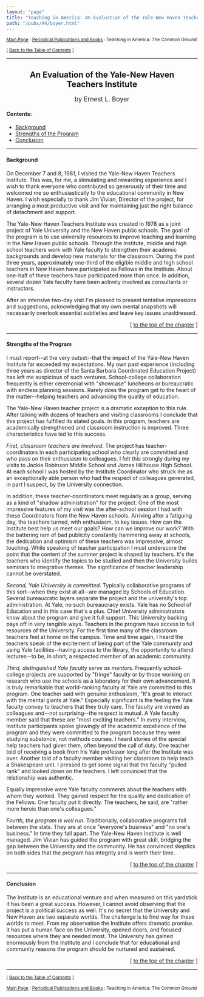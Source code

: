 ```yaml
---
layout: "page"
title: "Teaching in America: An Evaluation of the Yale-New Haven Teachers Institute"
path: "/pubs/A4/boyer.html"
---
```

<main>
<p><small><a href="/">Main Page</a> : <a href="/pubs/">Periodical Publications and Books</a> : Teaching in America: The Common Ground</small></p>
<p><small>[ <a href="/pubs/A4/">Back to the Table of Contents</a> ]</small></p>
<hr/>
<h2 align="CENTER">An Evaluation of the Yale-New Haven<br/>
Teachers Institute</h2>
<p align="CENTER"><big>by Ernest L. Boyer</big></p>
<h4>Contents:</h4>
<ul>
<a href="#sect_1"><li>Background</li></a>
<a href="#sect_2"><li>Strengths of the Program</li></a>
<a href="#sect_3"><li>Conclusion</li></a>
</ul>
<hr/>
<a name="sect_1">
<h4>Background</h4>
<p>On December 7 and 8, 1981, I visited the Yale-New Haven Teachers
Institute. This was, for me, a stimulating and rewarding experience and I
wish to thank everyone who contributed so generously of their time and
welcomed me so enthusiastically to the educational community in New Haven.
I wish especially to thank Jim Vivian, Director of the project, for
arranging a most productive visit and for maintaining just the right
balance of detachment and support.</p>
<p>The Yale-New Haven Teachers Institute was created in 1978 as a
joint project of Yale University and the New Haven public schools. The goal
of the program is to use university resources to improve teaching and
learning in the New Haven public schools. Through the Institute, middle and
high school teachers work with Yale faculty to strengthen their academic
backgrounds and develop new materials for the classroom. During the past
three years, approximately one-third of the eligible middle and high school
teachers in New Haven have participated as Fellows in the Institute. About
one-half of these teachers have participated more than once. In addition,
several dozen Yale faculty have been actively involved as consultants or
instructors.</p>
<p>After an intensive two-day visit I'm pleased to present tentative
impressions and suggestions, acknowledging that my own mental snapshots
will necessarily overlook essential subtleties and leave key issues
unaddressed.</p>
</a><p align="RIGHT"><a name="sect_1">[ </a><a href="#top">to the top of the chapter</a> ]</p>
<hr/>
<a name="sect_2">
<h4>Strengths of the Program</h4>
<p>I must report--at the very outset--that the impact of the
Yale-New Haven Institute far exceeded my expectations. My own past
experience (including three years as director of the Santa Barbara
Coordinated Education Project) has left me suspicious of such ventures.
School-college collaboration frequently is either ceremonial with
"showcase" luncheons or bureaucratic with endless planning sessions. Rarely
does the program get to the heart of the matter--helping teachers and
advancing the quality of education.</p>
<p>The Yale-New Haven teacher project is a dramatic exception to this
rule. After talking with dozens of teachers and visiting classrooms I
conclude that this project has fulfilled its stated goals. In this program,
teachers are academically strengthened and classroom instruction is
improved. Three characteristics have led to this success.</p>
<p><i>First, classroom teachers are involved</i>. The project has
teacher-coordinators in each participating school who clearly are committed
and who pass on their enthusiasm to colleagues. I felt this strongly during
my visits to Jackie Robinson Middle School and James Hillhouse High School.
At each school I was hosted by the Institute Coordinator who struck me as
an exceptionally able person who had the respect of colleagues generated,
in part I suspect, by the University connection.</p>
<p>In addition, these teacher-coordinators meet regularly as a group,
serving as a kind of "shadow administration" for the project. One of the
most impressive features of my visit was the after-school session I had
with these Coordinators from the New Haven schools. Arriving after a
fatiguing day, the teachers turned, with enthusiasm, to key issues. How can
the Institute best help us meet our goals? How can we improve our work?
With the battering ram of bad publicity constantly hammering away at
schools, the dedication and optimism of these teachers was impressive,
almost touching. While speaking of teacher participation I must underscore
the point that the content of the summer project is shaped by teachers.
It's the teachers who identify the topics to be studied and then the
University builds seminars to integrative themes. The significance of
teacher leadership cannot be overstated.</p>
<p><i>Second, Yale University is committed</i>. Typically collaborative
programs of this sort--when they exist at all--are managed by Schools of
Education. Several bureaucratic layers separate the project and the
university's top administration. At Yale, no such bureaucracy exists. Yale
has no School of Education and in this case that's a plus. Chief University
administrators know about the program and give it full support. This
University backing pays off in very tangible ways. Teachers in the program
have access to full resources of the University. For the first time many of
the classroom teachers feel at home on the campus. Time and time again, I
heard the teachers speak of the excitement of being part of the Yale
community and using Yale facilities--having access to the library, the
opportunity to attend lectures--to be, in short, a respected member of an
academic community.</p>
<p><i>Third, distinguished Yale faculty serve as mentors</i>. Frequently
school-college projects are supported by "fringe" faculty or by those
working on research who use the schools as a laboratory for their own
advancement. It is truly remarkable that world-ranking faculty at Yale are
committed to this program. One teacher said with genuine enthusiasm, "It's
great to interact with the mental giants at Yale." Especially significant
is the feeling the Yale faculty convey to teachers that they truly care.
The faculty are viewed as colleagues and--not surprising--the respect is
mutual. A Yale faculty member said that these are "most exciting teachers."
In every interview, Institute participants spoke glowingly of the academic
excellence of the program and they were committed to the program because
they were studying <i>substance</i>, not methods courses. I heard stories
of the special help teachers had given them, often beyond the call of duty.
One teacher told of receiving a book from his Yale professor long after the
Institute was over. Another told of a faculty member visiting her classroom
to help teach a Shakespeare unit. I pressed to get some signal that the
faculty "pulled rank" and looked down on the teachers. I left convinced
that the relationship was authentic.</p>
<p>Equally impressive were Yale faculty comments about the teachers with
whom they worked. They gained respect for the quality and dedication of the
Fellows. One faculty put it directly. The teachers, he said, are "rather
more heroic than one's colleagues."</p>
<p><i>Fourth, the program is well run</i>. Traditionally, collaborative
programs fall between the slats. They are at once "everyone's business" and
"no one's business." In time they fall apart. The Yale-New Haven Institute
is well managed. Jim Vivian has guided the program with great skill,
bridging the gap between the University and the community. He has convinced
skeptics on both sides that the program has integrity and is worth their
time.</p>
</a><p align="RIGHT"><a name="sect_2">[ </a><a href="#top">to the top of the chapter</a> ]</p>
<hr/>
<a name="sect_3">
<h4>Conclusion</h4>
<p>The Institute is an educational venture and when measured on
this yardstick it has been a great success. However, I cannot avoid
observing that the project is a political success as well. It's no secret
that the University and New Haven are two separate worlds. The challenge is
to find way for these worlds to meet. From my observation the Institute
offers dramatic promise. It has put a human face on the University, opened
doors, and focused resources where they are needed most. The University has
gained enormously from the Institute and I conclude that for educational
and community reasons the program should be nurtured and sustained.</p>
</a><p align="RIGHT"><a name="sect_3">[ </a><a href="#top">to the top of the chapter</a> ]</p>
<hr/>
<p><small>[ <a href="/pubs/A4/">Back to the Table of Contents</a> ]</small></p>
<p><small><a href="/">Main Page</a> : <a href="/pubs/">Periodical Publications and Books</a> : Teaching in America: The Common Ground</small></p>
</main>

